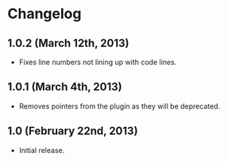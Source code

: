 # Changelog

## 1.0.2 (March 12th, 2013)

* Fixes line numbers not lining up with code lines.
 
## 1.0.1 (March 4th, 2013)

* Removes pointers from the plugin as they will be deprecated.

## 1.0 (February 22nd, 2013)

* Initial release.